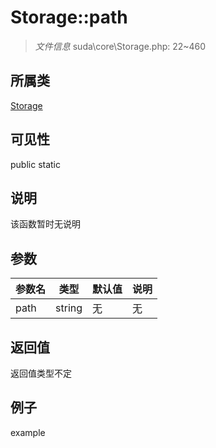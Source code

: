 # Storage::path

> *文件信息* suda\core\Storage.php: 22~460
## 所属类 

[Storage](../Storage.md)

## 可见性

  public  static
## 说明

该函数暂时无说明

## 参数

| 参数名 | 类型 | 默认值 | 说明 |
|--------|-----|-------|-------|
| path |  string | 无 | 无 |

## 返回值
返回值类型不定

## 例子

example